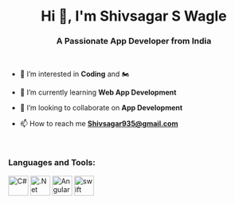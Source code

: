 
<h1 align="center">Hi 👋, I'm Shivsagar S Wagle</h1>
<h3 align="center">A Passionate App Developer from India</h3>
<!--// Below line can be used for add image-->
<!--<img align="right" alt="Coding" width="400" src="https://nix-united.com/wp-content/uploads/2020/03/iStock-513902467.jpg">-->
    <br />
    
- 👀 I’m interested in **Coding** and 🏍

- 🌱 I’m currently learning **Web App Development**

- 💞️ I’m looking to collaborate on **App Development**

- 📫 How to reach me **Shivsagar935@gmail.com**

<p align="left">
</p>

<br />

<h3 align="left">Languages and Tools:</h3>

<div style="display:inline_block;  gap: 10px;" align="left">
    <a  rel="noreferrer"> <img src="https://upload.wikimedia.org/wikipedia/commons/d/d2/C_Sharp_Logo_2023.svg" alt="C#" width="40" height="40" /> </a>
    <a  rel="noreferrer"> <img src="https://upload.wikimedia.org/wikipedia/commons/7/7d/Microsoft_.NET_logo.svg" alt=".Net" width="40" height="40" /> </a>
    <a  rel="noreferrer"> <img src="https://upload.wikimedia.org/wikipedia/commons/0/07/Angular_Logo_SVG.svg" alt="Angular" width="40" height="40" /> </a>
    <a href="https://www.swift.org/" target="_blank" rel="noreferrer"> <img src="https://developer.apple.com/swift/images/swift-og.png" alt="swift" width="40" height="40" /> </a>
    
</div>
<!---
shivsagar999/shivsagar999 is a ✨ special ✨ repository because its `README.md` (this file) appears on your GitHub profile.
You can click the Preview link to take a look at your changes.
--->

